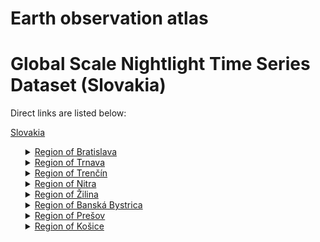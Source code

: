 # Earth observation atlas
 # Global Scale Nightlight Time Series Dataset (Slovakia)
Direct links are listed below:

<a href="https://eoatlas-nightlight.s3.amazonaws.com/eoatlas-monthly-nightlight-00151.csv">Slovakia</a>
<ul>
<details>
<summary><a href="https://eoatlas-nightlight.s3.amazonaws.com/eoatlas-monthly-nightlight-02629.csv">Region of Bratislava</a></summary>
<ul>
<ol>
<li><a href="https://eoatlas-nightlight.s3.amazonaws.com/eoatlas-monthly-nightlight-43819.csv">District of Bratislava V</a></li><li><a href="https://eoatlas-nightlight.s3.amazonaws.com/eoatlas-monthly-nightlight-43820.csv">District of Pezinok</a></li><li><a href="https://eoatlas-nightlight.s3.amazonaws.com/eoatlas-monthly-nightlight-43828.csv">District of Malacky</a></li><li><a href="https://eoatlas-nightlight.s3.amazonaws.com/eoatlas-monthly-nightlight-43832.csv">District of Senec</a></li><li><a href="https://eoatlas-nightlight.s3.amazonaws.com/eoatlas-monthly-nightlight-43843.csv">District of Bratislava I</a></li><li><a href="https://eoatlas-nightlight.s3.amazonaws.com/eoatlas-monthly-nightlight-43848.csv">District of Bratislava II</a></li><li><a href="https://eoatlas-nightlight.s3.amazonaws.com/eoatlas-monthly-nightlight-43851.csv">District of Bratislava III</a></li><li><a href="https://eoatlas-nightlight.s3.amazonaws.com/eoatlas-monthly-nightlight-43854.csv">District of Bratislava IV</a></li></ul>
</ol>
</details>
<details>
<summary><a href="https://eoatlas-nightlight.s3.amazonaws.com/eoatlas-monthly-nightlight-02630.csv">Region of Trnava</a></summary>
<ul>
<ol>
<li><a href="https://eoatlas-nightlight.s3.amazonaws.com/eoatlas-monthly-nightlight-43797.csv">District of Galanta</a></li><li><a href="https://eoatlas-nightlight.s3.amazonaws.com/eoatlas-monthly-nightlight-43799.csv">District of Piertany</a></li><li><a href="https://eoatlas-nightlight.s3.amazonaws.com/eoatlas-monthly-nightlight-43803.csv">District of Hlohovec</a></li><li><a href="https://eoatlas-nightlight.s3.amazonaws.com/eoatlas-monthly-nightlight-43809.csv">District of Senica</a></li><li><a href="https://eoatlas-nightlight.s3.amazonaws.com/eoatlas-monthly-nightlight-43811.csv">District of Trnava</a></li><li><a href="https://eoatlas-nightlight.s3.amazonaws.com/eoatlas-monthly-nightlight-43815.csv">District of Skalica</a></li><li><a href="https://eoatlas-nightlight.s3.amazonaws.com/eoatlas-monthly-nightlight-43834.csv">District of Dunajskn Streda</a></li></ul>
</ol>
</details>
<details>
<summary><a href="https://eoatlas-nightlight.s3.amazonaws.com/eoatlas-monthly-nightlight-02631.csv">Region of Trenčín</a></summary>
<ul>
<ol>
<li><a href="https://eoatlas-nightlight.s3.amazonaws.com/eoatlas-monthly-nightlight-43838.csv">District of Povacskn Bystrica</a></li><li><a href="https://eoatlas-nightlight.s3.amazonaws.com/eoatlas-monthly-nightlight-43844.csv">District of Prievidza</a></li><li><a href="https://eoatlas-nightlight.s3.amazonaws.com/eoatlas-monthly-nightlight-43856.csv">District of Trencon</a></li><li><a href="https://eoatlas-nightlight.s3.amazonaws.com/eoatlas-monthly-nightlight-43857.csv">District of Prchov</a></li><li><a href="https://eoatlas-nightlight.s3.amazonaws.com/eoatlas-monthly-nightlight-43860.csv">District of Bonovce nad Bebra*</a></li><li><a href="https://eoatlas-nightlight.s3.amazonaws.com/eoatlas-monthly-nightlight-43862.csv">District of Ilava</a></li><li><a href="https://eoatlas-nightlight.s3.amazonaws.com/eoatlas-monthly-nightlight-43866.csv">District of Myjava</a></li><li><a href="https://eoatlas-nightlight.s3.amazonaws.com/eoatlas-monthly-nightlight-43867.csv">District of Nova Mesto nad Va*</a></li><li><a href="https://eoatlas-nightlight.s3.amazonaws.com/eoatlas-monthly-nightlight-43870.csv">District of Partizonske</a></li></ul>
</ol>
</details>
<details>
<summary><a href="https://eoatlas-nightlight.s3.amazonaws.com/eoatlas-monthly-nightlight-02632.csv">Region of Nitra</a></summary>
<ul>
<ol>
<li><a href="https://eoatlas-nightlight.s3.amazonaws.com/eoatlas-monthly-nightlight-43817.csv">District of Nova Zkmky</a></li><li><a href="https://eoatlas-nightlight.s3.amazonaws.com/eoatlas-monthly-nightlight-43821.csv">District of Nitra</a></li><li><a href="https://eoatlas-nightlight.s3.amazonaws.com/eoatlas-monthly-nightlight-43826.csv">District of Zlatc Moravce</a></li><li><a href="https://eoatlas-nightlight.s3.amazonaws.com/eoatlas-monthly-nightlight-43831.csv">District of Gala</a></li><li><a href="https://eoatlas-nightlight.s3.amazonaws.com/eoatlas-monthly-nightlight-43833.csv">District of Topolcany</a></li><li><a href="https://eoatlas-nightlight.s3.amazonaws.com/eoatlas-monthly-nightlight-43842.csv">District of Komprno</a></li><li><a href="https://eoatlas-nightlight.s3.amazonaws.com/eoatlas-monthly-nightlight-43852.csv">District of Levice</a></li></ul>
</ol>
</details>
<details>
<summary><a href="https://eoatlas-nightlight.s3.amazonaws.com/eoatlas-monthly-nightlight-02633.csv">Region of Žilina</a></summary>
<ul>
<ol>
<li><a href="https://eoatlas-nightlight.s3.amazonaws.com/eoatlas-monthly-nightlight-43795.csv">District of Dolne Kub</a></li><li><a href="https://eoatlas-nightlight.s3.amazonaws.com/eoatlas-monthly-nightlight-43800.csv">District of Cadca</a></li><li><a href="https://eoatlas-nightlight.s3.amazonaws.com/eoatlas-monthly-nightlight-43804.csv">District of Bytca</a></li><li><a href="https://eoatlas-nightlight.s3.amazonaws.com/eoatlas-monthly-nightlight-43806.csv">District of Martin</a></li><li><a href="https://eoatlas-nightlight.s3.amazonaws.com/eoatlas-monthly-nightlight-43808.csv">District of Liptovsk</a></li><li><a href="https://eoatlas-nightlight.s3.amazonaws.com/eoatlas-monthly-nightlight-43813.csv">District of Kysucki Novi Mesto</a></li><li><a href="https://eoatlas-nightlight.s3.amazonaws.com/eoatlas-monthly-nightlight-43863.csv">District of Tvrdo</a></li><li><a href="https://eoatlas-nightlight.s3.amazonaws.com/eoatlas-monthly-nightlight-43865.csv">District of Pilina</a></li><li><a href="https://eoatlas-nightlight.s3.amazonaws.com/eoatlas-monthly-nightlight-43868.csv">District of Turcianske Teplice</a></li><li><a href="https://eoatlas-nightlight.s3.amazonaws.com/eoatlas-monthly-nightlight-43869.csv">District of Numestovo</a></li><li><a href="https://eoatlas-nightlight.s3.amazonaws.com/eoatlas-monthly-nightlight-43871.csv">District of Ruromberok</a></li></ul>
</ol>
</details>
<details>
<summary><a href="https://eoatlas-nightlight.s3.amazonaws.com/eoatlas-monthly-nightlight-02634.csv">Region of Banská Bystrica</a></summary>
<ul>
<ol>
<li><a href="https://eoatlas-nightlight.s3.amazonaws.com/eoatlas-monthly-nightlight-43798.csv">District of Giar nad Hronom</a></li><li><a href="https://eoatlas-nightlight.s3.amazonaws.com/eoatlas-monthly-nightlight-43807.csv">District of Zvolen</a></li><li><a href="https://eoatlas-nightlight.s3.amazonaws.com/eoatlas-monthly-nightlight-43812.csv">District of Tarnovica</a></li><li><a href="https://eoatlas-nightlight.s3.amazonaws.com/eoatlas-monthly-nightlight-43816.csv">District of Rimavsk</a></li><li><a href="https://eoatlas-nightlight.s3.amazonaws.com/eoatlas-monthly-nightlight-43822.csv">District of Velka Krta</a></li><li><a href="https://eoatlas-nightlight.s3.amazonaws.com/eoatlas-monthly-nightlight-43827.csv">District of Poltcr</a></li><li><a href="https://eoatlas-nightlight.s3.amazonaws.com/eoatlas-monthly-nightlight-43837.csv">District of Revnca</a></li><li><a href="https://eoatlas-nightlight.s3.amazonaws.com/eoatlas-monthly-nightlight-43839.csv">District of Lucenec</a></li><li><a href="https://eoatlas-nightlight.s3.amazonaws.com/eoatlas-monthly-nightlight-43840.csv">District of Detva</a></li><li><a href="https://eoatlas-nightlight.s3.amazonaws.com/eoatlas-monthly-nightlight-43841.csv">District of Krupina</a></li><li><a href="https://eoatlas-nightlight.s3.amazonaws.com/eoatlas-monthly-nightlight-43846.csv">District of Banskk vtiavnica</a></li><li><a href="https://eoatlas-nightlight.s3.amazonaws.com/eoatlas-monthly-nightlight-43849.csv">District of Bansks Bystrica</a></li><li><a href="https://eoatlas-nightlight.s3.amazonaws.com/eoatlas-monthly-nightlight-43850.csv">District of Brezno</a></li></ul>
</ol>
</details>
<details>
<summary><a href="https://eoatlas-nightlight.s3.amazonaws.com/eoatlas-monthly-nightlight-02635.csv">Region of Prešov</a></summary>
<ul>
<ol>
<li><a href="https://eoatlas-nightlight.s3.amazonaws.com/eoatlas-monthly-nightlight-43794.csv">District of Bardejov</a></li><li><a href="https://eoatlas-nightlight.s3.amazonaws.com/eoatlas-monthly-nightlight-43801.csv">District of Humennn</a></li><li><a href="https://eoatlas-nightlight.s3.amazonaws.com/eoatlas-monthly-nightlight-43835.csv">District of Svidnsk</a></li><li><a href="https://eoatlas-nightlight.s3.amazonaws.com/eoatlas-monthly-nightlight-43836.csv">District of Vranov nad Toplou</a></li><li><a href="https://eoatlas-nightlight.s3.amazonaws.com/eoatlas-monthly-nightlight-43845.csv">District of Stropkov</a></li><li><a href="https://eoatlas-nightlight.s3.amazonaws.com/eoatlas-monthly-nightlight-43847.csv">District of Stark Lubovna</a></li><li><a href="https://eoatlas-nightlight.s3.amazonaws.com/eoatlas-monthly-nightlight-43853.csv">District of Snina</a></li><li><a href="https://eoatlas-nightlight.s3.amazonaws.com/eoatlas-monthly-nightlight-43855.csv">District of Sabinov</a></li><li><a href="https://eoatlas-nightlight.s3.amazonaws.com/eoatlas-monthly-nightlight-43858.csv">District of Medzilaborce</a></li><li><a href="https://eoatlas-nightlight.s3.amazonaws.com/eoatlas-monthly-nightlight-43859.csv">District of Poprad</a></li><li><a href="https://eoatlas-nightlight.s3.amazonaws.com/eoatlas-monthly-nightlight-43861.csv">District of Levoca</a></li><li><a href="https://eoatlas-nightlight.s3.amazonaws.com/eoatlas-monthly-nightlight-43864.csv">District of Predov</a></li><li><a href="https://eoatlas-nightlight.s3.amazonaws.com/eoatlas-monthly-nightlight-43872.csv">District of Kermarok</a></li></ul>
</ol>
</details>
<details>
<summary><a href="https://eoatlas-nightlight.s3.amazonaws.com/eoatlas-monthly-nightlight-02636.csv">Region of Košice</a></summary>
<ul>
<ol>
<li><a href="https://eoatlas-nightlight.s3.amazonaws.com/eoatlas-monthly-nightlight-43796.csv">District of Trebi ov</a></li><li><a href="https://eoatlas-nightlight.s3.amazonaws.com/eoatlas-monthly-nightlight-43802.csv">District of Spieskn Novo Ves</a></li><li><a href="https://eoatlas-nightlight.s3.amazonaws.com/eoatlas-monthly-nightlight-43805.csv">District of Sobrance</a></li><li><a href="https://eoatlas-nightlight.s3.amazonaws.com/eoatlas-monthly-nightlight-43810.csv">District of Ronnava</a></li><li><a href="https://eoatlas-nightlight.s3.amazonaws.com/eoatlas-monthly-nightlight-43814.csv">District of Michalovce</a></li><li><a href="https://eoatlas-nightlight.s3.amazonaws.com/eoatlas-monthly-nightlight-43818.csv">District of Kovice - okolie</a></li><li><a href="https://eoatlas-nightlight.s3.amazonaws.com/eoatlas-monthly-nightlight-43823.csv">District of Kolice IV</a></li><li><a href="https://eoatlas-nightlight.s3.amazonaws.com/eoatlas-monthly-nightlight-43824.csv">District of Kolice III</a></li><li><a href="https://eoatlas-nightlight.s3.amazonaws.com/eoatlas-monthly-nightlight-43825.csv">District of Kolice II</a></li><li><a href="https://eoatlas-nightlight.s3.amazonaws.com/eoatlas-monthly-nightlight-43829.csv">District of Kolice I</a></li><li><a href="https://eoatlas-nightlight.s3.amazonaws.com/eoatlas-monthly-nightlight-43830.csv">District of Gelnica</a></li></ul>
</ol>
</details>
